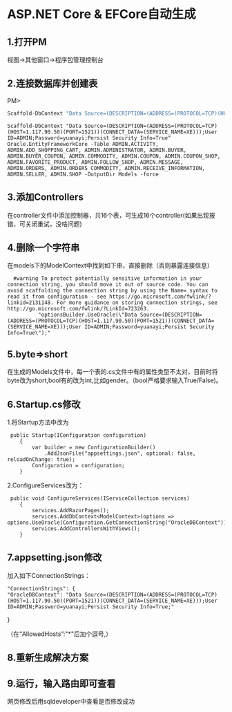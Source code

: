# ASP.NET Core & EFCore自动生成

## 1.打开PM
视图->其他窗口->程序包管理控制台

## 2.连接数据库并创建表
PM> 

```c
Scaffold-DbContext "Data Source=(DESCRIPTION=(ADDRESS=(PROTOCOL=TCP)(HOST=8.133.172.152)(PORT=1521))(CONNECT_DATA=(SERVICE_NAME=XE)));User ID=ADMIN;Password=yuanayi;Persist Security Info=True" Oracle.EntityFrameworkCore -Table ADMIN.ACTIVITY, ADMIN.ADD_SHOPPING_CART, ADMIN.ADMINISTRATOR, ADMIN.BUYER, ADMIN.BUYER_COUPON,ADMIN.CHATROOM, ADMIN.CHATUSER, ADMIN.COMMODITY, ADMIN.COUNTER, ADMIN.COUPON, ADMIN.COUPON_SHOP, ADMIN.FAVORITE_PRODUCT, ADMIN.FOLLOW_SHOP, ADMIN.MESSAGE, ADMIN.ORDER, ADMIN.ORDERS_COMMODITY, ADMIN.RECEIVE_INFORMATION, ADMIN.SELLER, ADMIN.SHOP -OutputDir Models -force
```



	Scaffold-DbContext "Data Source=(DESCRIPTION=(ADDRESS=(PROTOCOL=TCP)(HOST=1.117.90.50)(PORT=1521))(CONNECT_DATA=(SERVICE_NAME=XE)));User ID=ADMIN;Password=yuanayi;Persist Security Info=True" Oracle.EntityFrameworkCore -Table ADMIN.ACTIVITY, ADMIN.ADD_SHOPPING_CART, ADMIN.ADMINISTRATOR, ADMIN.BUYER, ADMIN.BUYER_COUPON, ADMIN.COMMODITY, ADMIN.COUPON, ADMIN.COUPON_SHOP, ADMIN.FAVORITE_PRODUCT, ADMIN.FOLLOW_SHOP, ADMIN.MESSAGE, ADMIN.ORDERS, ADMIN.ORDERS_COMMODITY, ADMIN.RECEIVE_INFORMATION, ADMIN.SELLER, ADMIN.SHOP -OutputDir Models -force

## 3.添加Controllers



在controller文件中添加控制器，共16个表，可生成16个controller(如果出现报错，可关闭重试，没啥问题)

## 4.删除一个字符串
在models下的ModelContext中找到如下串，直接删除（否则暴露连接信息）

	  #warning To protect potentially sensitive information in your connection string, you should move it out of source code. You can avoid scaffolding the connection string by using the Name= syntax to read it from configuration - see https://go.microsoft.com/fwlink/?linkid=2131148. For more guidance on storing connection strings, see http://go.microsoft.com/fwlink/?LinkId=723263.
	          "optionsBuilder.UseOracle(\"Data Source=(DESCRIPTION=(ADDRESS=(PROTOCOL=TCP)(HOST=1.117.90.50)(PORT=1521))(CONNECT_DATA=(SERVICE_NAME=XE)));User ID=ADMIN;Password=yuanayi;Persist Security Info=True\");"

## 5.byte=>short
在生成的Models文件中，每一个表的.cs文件中有的属性类型不太对，目前时将byte改为short,bool有的改为int,比如gender。（bool严格要求输入True/False)。

## 6.Startup.cs修改
1.将Startup方法中改为

	 public Startup(IConfiguration configuration)
	    {
	        var builder = new ConfigurationBuilder()
	            .AddJsonFile("appsettings.json", optional: false, reloadOnChange: true);
	        Configuration = configuration;
	    }

2.ConfigureServices改为：

	 public void ConfigureServices(IServiceCollection services)
	    {
	        services.AddRazorPages();
	        services.AddDbContext<ModelContext>(options => options.UseOracle(Configuration.GetConnectionString("OracleDBContext")));
	        services.AddControllersWithViews();
	    }

## 7.appsetting.json修改
加入如下ConnectionStrings：

 	"ConnectionStrings": {
 	"OracleDBContext": "Data Source=(DESCRIPTION=(ADDRESS=(PROTOCOL=TCP)(HOST=1.117.90.50)(PORT=1521))(CONNECT_DATA=(SERVICE_NAME=XE)));User ID=ADMIN;Password=yuanayi;Persist Security Info=True;"
  }

（在“AllowedHosts”:"*"后加个逗号,）


## 8.重新生成解决方案

## 9.运行，输入路由即可查看
网页修改后用sqldeveloper中查看是否修改成功